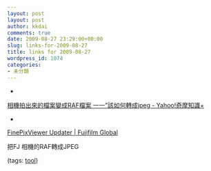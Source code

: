 ```yaml
---
layout: post
layout: post
author: kkdai
comments: true
date: 2009-08-27 23:29:00+00:00
slug: links-for-2009-08-27
title: links for 2009-08-27
wordpress_id: 1074
categories:
- 未分類
---
```


  * 
                

[相機拍出來的檔案變成RAF檔案 一一”該如何轉成jpeg - Yahoo!奇摩知識+](http://tw.knowledge.yahoo.com/question/question?qid=1609070409191)




            
  * 
                

[FinePixViewer Updater | Fujifilm Global](http://www.fujifilm.com/products/digital/download/02/index.html#raw_vista)


                

把FJ 相機的RAF轉成JPEG


                

(tags: [tool](http://delicious.com/kkdai/tool))


            
